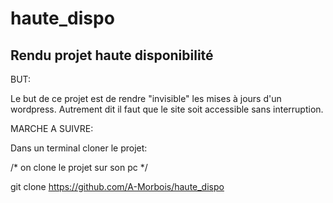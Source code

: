 haute_dispo
===========

Rendu projet haute disponibilité
-------------------------------

BUT:

Le but de ce projet est de rendre "invisible" les mises à jours d'un wordpress.
Autrement dit il faut que le site soit accessible sans interruption.


MARCHE A SUIVRE:

Dans un terminal cloner le projet:

 /*  on clone le projet sur son pc  */
 
git clone https://github.com/A-Morbois/haute_dispo
	
